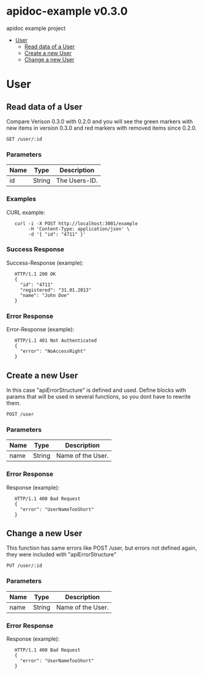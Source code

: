 # apidoc-example v0.3.0

apidoc example project

- [User](#user)
	- [Read data of a User](#read-data-of-a-user)
	- [Create a new User](#create-a-new-user)
	- [Change a new User](#change-a-new-user)
	


# User

## Read data of a User

Compare Verison 0.3.0 with 0.2.0 and you will see the green markers with new items in version 0.3.0 and red markers with removed items since 0.2.0.

	GET /user/:id

### Parameters

| Name    | Type      | Description                          |
|---------|-----------|--------------------------------------|
| id			| String			|  The Users-ID.							|

### Examples

CURL example:

```
   curl -i -X POST http://localhost:3001/example
        -H 'Content-Type: application/json' \
        -d '{ "id": "4711" }'

```

### Success Response

Success-Response (example):

```
   HTTP/1.1 200 OK
   {
     "id": "4711"
     "registered": "31.01.2013"
     "name": "John Doe"
   }

```
### Error Response

Error-Response (example):

```
   HTTP/1.1 401 Not Authenticated
   {
     "error": "NoAccessRight"
   }

```
## Create a new User

In this case "apiErrorStructure" is defined and used.
Define blocks with params that will be used in several functions, so you dont have to rewrite them.

	POST /user

### Parameters

| Name    | Type      | Description                          |
|---------|-----------|--------------------------------------|
| name			| String			|  Name of the User.							|

### Error Response

 Response (example):

```
   HTTP/1.1 400 Bad Request
   {
     "error": "UserNameTooShort"
   }

```
## Change a new User

This function has same errors like POST /user, but errors not defined again, they were included with "apiErrorStructure"

	PUT /user/:id

### Parameters

| Name    | Type      | Description                          |
|---------|-----------|--------------------------------------|
| name			| String			|  Name of the User.							|

### Error Response

 Response (example):

```
   HTTP/1.1 400 Bad Request
   {
     "error": "UserNameTooShort"
   }

```

